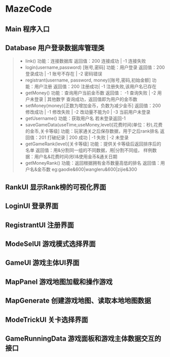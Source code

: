 # MazeCode
## Main 程序入口
## Database 用户登录数据库管理类
> - link() 功能：连接数据库 返回值：200 连接成功 | -1 连接失败
> - login(username,password) [账号,密码] 功能：用户登录 返回值：200 登录成功 | -1 账号不存在 | -2 密码错误
> - registrant(username, password, money)[账号,密码,初始金额] 功能：用户注册 返回值：200 注册成功| -1 注册失败,该用户名已存在
> - getMoney() 功能：查询用户当前金币数 返回值： -1 查询失败 | -2 用户未登录 | 其他数字 查询成功，返回值即为用户的金币数
> - setMoney(money)[正数为增加金币，负数为减少金币] 返回值：200 修改成功 | -1 修改失败 | -2 改动量不能为0 | -3 当前用户未登录
> -  getUsername() 功能：获取用户名 若未登录返回-1
> - saveGameData(useTime,useMoney,level)[花费时间(单位：秒),花费的金币,关卡等级] 功能：玩家通关之后保存数据，用于之后rank排名 返回值：201 打破纪录 | 200 成功 | -1 失败 | -2 未登录
> - getGameRank(level)[关卡等级] 功能：提供关卡等级后返回排序后的名单 返回值：用&分割同一组的不同数据，用|分割不同组， 样例数据：用户名&花费时间(秒)&使用金币&通关日期
> - getMoneyRank() 功能：返回根据拥有金币数量高低的排名 返回值：用户名&金币数 eg:gaodie&600|wangleru&600|zijie&300
## RankUI 显示Rank榜的可视化界面
## LoginUI 登录界面
## RegistrantUI 注册界面
## ModeSelUI 游戏模式选择界面
## GameUI 游戏主体UI界面
## MapPanel 游戏地图加载和操作游戏
## MapGenerate 创建游戏地图、读取本地地图数据
## ModeTrickUI 关卡选择界面
## GameRunningData 游戏面板和游戏主体数据交互的接口
